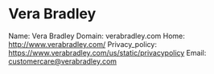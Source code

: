 
# Vera Bradley

Name: Vera Bradley
Domain: verabradley.com
Home: http://www.verabradley.com/
Privacy_policy: https://www.verabradley.com/us/static/privacypolicy
Email: customercare@verabradley.com
